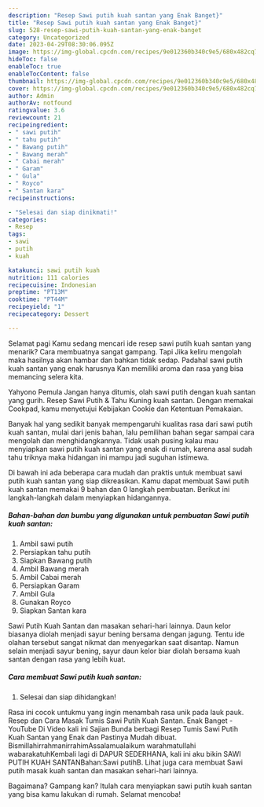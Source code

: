 ```yaml
---
description: "Resep Sawi putih kuah santan yang Enak Banget}"
title: "Resep Sawi putih kuah santan yang Enak Banget}"
slug: 528-resep-sawi-putih-kuah-santan-yang-enak-banget
category: Uncategorized
date: 2023-04-29T08:30:06.095Z
image: https://img-global.cpcdn.com/recipes/9e012360b340c9e5/680x482cq70/sawi-putih-kuah-santan-foto-resep-utama.jpg
hideToc: false
enableToc: true
enableTocContent: false
thumbnail: https://img-global.cpcdn.com/recipes/9e012360b340c9e5/680x482cq70/sawi-putih-kuah-santan-foto-resep-utama.jpg
cover: https://img-global.cpcdn.com/recipes/9e012360b340c9e5/680x482cq70/sawi-putih-kuah-santan-foto-resep-utama.jpg
author: Admin
authorAv: notfound
ratingvalue: 3.6
reviewcount: 21
recipeingredient:
- " sawi putih"
- " tahu putih"
- " Bawang putih"
- " Bawang merah"
- " Cabai merah"
- " Garam"
- " Gula"
- " Royco"
- " Santan kara"
recipeinstructions:

- "Selesai dan siap dinikmati!"
categories:
- Resep
tags:
- sawi
- putih
- kuah

katakunci: sawi putih kuah 
nutrition: 111 calories
recipecuisine: Indonesian
preptime: "PT13M"
cooktime: "PT44M"
recipeyield: "1"
recipecategory: Dessert

---
```



Selamat pagi Kamu sedang mencari ide resep sawi putih kuah santan yang menarik? Cara membuatnya sangat gampang. Tapi Jika keliru mengolah maka hasilnya akan hambar dan bahkan tidak sedap. Padahal sawi putih kuah santan yang enak harusnya Kan memiliki aroma dan rasa yang bisa memancing selera kita.


Yahyono Pemula Jangan hanya ditumis, olah sawi putih dengan kuah santan yang gurih. Resep Sawi Putih &amp; Tahu Kuning kuah santan. Dengan memakai Cookpad, kamu menyetujui Kebijakan Cookie dan Ketentuan Pemakaian.

Banyak hal yang sedikit banyak mempengaruhi kualitas rasa dari sawi putih kuah santan, mulai dari jenis bahan, lalu pemilihan bahan segar sampai cara mengolah dan menghidangkannya. Tidak usah pusing kalau mau menyiapkan sawi putih kuah santan yang enak di rumah, karena asal sudah tahu triknya maka hidangan ini mampu jadi suguhan istimewa.


Di bawah ini ada beberapa cara mudah dan praktis untuk membuat sawi putih kuah santan yang siap dikreasikan. Kamu dapat membuat Sawi putih kuah santan memakai 9 bahan dan 0 langkah pembuatan. Berikut ini langkah-langkah dalam menyiapkan hidangannya.

<!--inarticleads1-->

##### Bahan-bahan dan bumbu yang digunakan untuk pembuatan Sawi putih kuah santan:

1. Ambil  sawi putih
1. Persiapkan  tahu putih
1. Siapkan  Bawang putih
1. Ambil  Bawang merah
1. Ambil  Cabai merah
1. Persiapkan  Garam
1. Ambil  Gula
1. Gunakan  Royco
1. Siapkan  Santan kara


Sawi Putih Kuah Santan dan masakan sehari-hari lainnya. Daun kelor biasanya diolah menjadi sayur bening bersama dengan jagung. Tentu ide olahan tersebut sangat nikmat dan menyegarkan saat disantap. Namun selain menjadi sayur bening, sayur daun kelor biar diolah bersama kuah santan dengan rasa yang lebih kuat. 

<!--inarticleads2-->

##### Cara membuat Sawi putih kuah santan:


1. Selesai dan siap dihidangkan!

Rasa ini cocok untukmu yang ingin menambah rasa unik pada lauk pauk. Resep dan Cara Masak Tumis Sawi Putih Kuah Santan. Enak Banget - YouTube Di Video kali ini Sajian Bunda berbagi Resep Tumis Sawi Putih Kuah Santan yang Enak dan Pastinya Mudah dibuat. BismillahirrahmanirrahimAssalamualaikum warahmatullahi wabarakatuhKembali lagi di DAPUR SEDERHANA, kali ini aku bikin SAWI PUTIH KUAH SANTANBahan:Sawi putihB. Lihat juga cara membuat Sawi putih masak kuah santan dan masakan sehari-hari lainnya. 

Bagaimana? Gampang kan? Itulah cara menyiapkan sawi putih kuah santan yang bisa kamu lakukan di rumah. Selamat mencoba!
